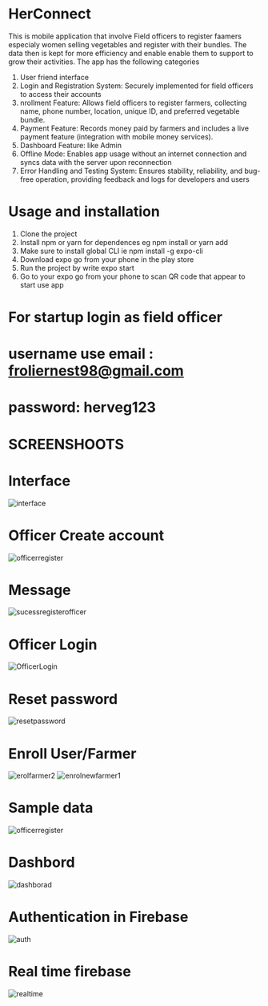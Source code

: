 # HerConnect
This is mobile application that involve Field officers to register faamers especialy women selling vegetables and register with their bundles. 
The data then is kept for more efficiency and enable enable them to support to grow their activities. The app has the following categories

1. User friend interface
2.  Login and Registration System: Securely implemented for field officers to access their accounts
3.   nrollment Feature: Allows field officers to register farmers, collecting name, phone number, location, unique ID, and preferred vegetable bundle.
4. Payment Feature: Records money paid by farmers and includes a live payment feature (integration with mobile money services).
5.  Dashboard Feature: like Admin
6. Offline Mode: Enables app usage without an internet connection and syncs data with the server upon reconnection
7.  Error Handling and Testing System: Ensures stability, reliability, and bug-free operation, providing feedback and logs for developers and users

   # Usage  and installation
   1. Clone the project 
   2. Install npm or yarn for dependences eg npm install or    yarn add
   3. Make sure to install global CLI  ie npm install -g expo-cli
   4.  Download expo go from your phone in the play store
   5.   Run the project by write expo start
   6.   Go  to your expo go from your phone to scan QR code that appear to start use app

#  For startup login as field officer  
# username use email : froliernest98@gmail.com
# password:  herveg123
					   

 # SCREENSHOOTS

      
# Interface
![interface](https://github.com/FROLIANI/Herconnect/assets/84269100/e124c747-1589-49f6-942e-3d8e7756861d)

# Officer Create account
![officerregister](https://github.com/FROLIANI/Herconnect/assets/84269100/ff5814b0-4681-4875-9383-dafc314f602c)

 # Message
![sucessregisterofficer](https://github.com/FROLIANI/Herconnect/assets/84269100/540664bf-0de9-48f2-9e51-9063d5101560)

 # Officer Login
![OfficerLogin](https://github.com/FROLIANI/Herconnect/assets/84269100/0310be20-e36d-417c-a974-5f5e4a4f346e)

# Reset password
![resetpassword](https://github.com/FROLIANI/Herconnect/assets/84269100/2e40c4e6-ca0f-4413-8c22-8e7d81851b4d)

# Enroll User/Farmer
![erolfarmer2](https://github.com/FROLIANI/Herconnect/assets/84269100/77d08591-5f2a-4a71-85e9-b138e940139d)
![enrolnewfarmer1](https://github.com/FROLIANI/Herconnect/assets/84269100/36025d6b-70aa-4fc4-8164-b3ffd6d426be)


# Sample data
![officerregister](https://github.com/FROLIANI/Herconnect/assets/84269100/7310435b-f955-498e-b716-6aaf63be13ac)

 # Dashbord
![dashborad](https://github.com/FROLIANI/Herconnect/assets/84269100/d68ddea9-ac0c-4eb0-a08c-613f0474cd0c)

# Authentication in Firebase
![auth](https://github.com/FROLIANI/Herconnect/assets/84269100/0ea0ea89-ede0-49dc-8671-f2eb9bdf66ad)

 # Real time firebase
![realtime](https://github.com/FROLIANI/Herconnect/assets/84269100/647df483-51cc-4445-81eb-7e1c1b8ffe2d)











